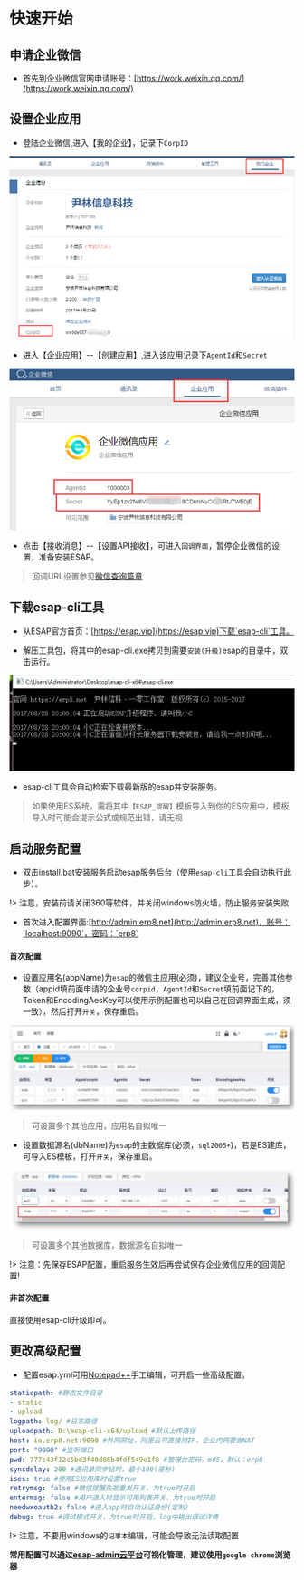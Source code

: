 # 快速开始
## 申请企业微信
* 首先到企业微信官网申请账号：[https://work.weixin.qq.com/](https://work.weixin.qq.com/)

## 设置企业应用
* 登陆企业微信,进入【我的企业】，记录下`CorpID`

![](./img/s0-2.png)

* 进入【企业应用】--【创建应用】,进入该应用记录下`AgentId`和`Secret`

![](./img/s0-1.png)

* 点击【接收消息】--【设置API接收】，可进入`回调界面`，暂停企业微信的设置，准备安装ESAP。

> 回调URL设置参见[微信查询篇章](wxcx.md)

## 下载esap-cli工具
* 从ESAP官方首页：[https://esap.vip](https://esap.vip)下载`esap-cli`工具。

* 解压工具包，将其中的esap-cli.exe拷贝到需要`安装(升级)`esap的目录中，双击运行。

![](./img/esap-cli.jpg)

* esap-cli工具会自动检索下载最新版的esap并安装服务。

> 如果使用ES系统，需将其中`【ESAP_提醒】`模板导入到你的ES应用中，模板导入时可能会提示公式或规范出错，请无视

## 启动服务配置
* 双击install.bat安装服务启动esap服务后台（使用`esap-cli`工具会自动执行此步）。

!> 注意，安装前请关闭360等软件，并关闭windows防火墙，防止服务安装失败

* 首次进入配置界面:[http://admin.erp8.net](http://admin.erp8.net)，账号：`localhost:9090`，密码：`erp8`

#### 首次配置
* 设置应用名(appName)为`esap`的微信主应用(必须)，建议企业号，完善其他参数（appid填前面申请的企业号`corpid`，`AgentId`和`Secret`填前面记下的，Token和EncodingAesKey可以使用示例配置也可以自己在回调界面生成，须一致），然后打开`开关`，保存重启。

![](./img/esapCfg-1.jpg)

> 可设置多个其他应用，应用名自拟唯一

* 设置数据源名(dbName)为`esap`的主数据库(必须，`sql2005+`)，若是ES建库，可导入ES模板，打开`开关`，保存重启。

![](./img/esapCfg-2.jpg)

> 可设置多个其他数据库，数据源名自拟唯一

!> 注意：先保存ESAP配置，重启服务生效后再尝试保存企业微信应用的回调配置!

#### 非首次配置
直接使用esap-cli升级即可。

## 更改高级配置

* 配置esap.yml可用[Notepad++](https://www.baidu.com/s?wd=notepadd%2B%2B)手工编辑，可开启一些高级配置。

```yaml
staticpath: #静态文件目录
- static
- upload
logpath: log/ #日志路径
uploadpath: D:\esap-cli-x64/upload #默认上传路径
host: io.erp8.net:9090 #外网网址，阿里云可直接用IP，企业内网要做NAT
port: "9090" #监听端口
pwd: 777c43f12c5bd3f40d86b4fdf549e1f8 #管理台密码，md5，默认：erp8
syncdelay: 200 #通讯录同步延时，最小100(毫秒)
ises: true #使用ES应用库时设置true
retrymsg: false #微信提醒失败重发开关，为true时开启
entermsg: false #用户进入时显示可用列表开关，为true时开启
needwxoauth2: false #进入app时自动认证身份(定制)
debug: true #调试模式开关，为true时开启，log中输出调试详情
```

!> 注意，不要用windows的`记事本`编辑，可能会导致无法读取配置

**常用配置可以通过[esap-admin云平台](http://admin.erp8.net)可视化管理，建议使用`google chrome`浏览器**
